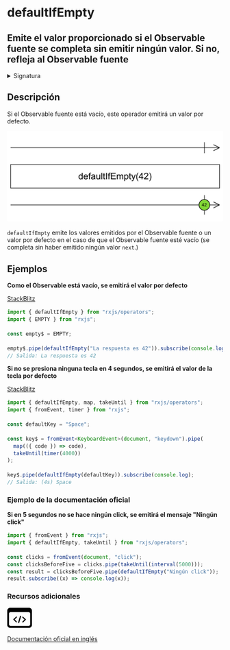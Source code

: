 # defaultIfEmpty

## Emite el valor proporcionado si el Observable fuente se completa sin emitir ningún valor. Si no, refleja al Observable fuente

<details>

<summary>Signatura</summary>

#### Firma

`defaultIfEmpty<T, R>(defaultValue: R = null): OperatorFunction<T, T | R>`

#### Parámetros

#### Retorna

`OperatorFunction<T, T | R>`: Un Observable que puede emitir el valor por defecto especificado si el Observable fuente no emite ningún valor, o los valores emitidos por el Observable fuente.

</details>

## Descripción

Si el Observable fuente está vacío, este operador emitirá un valor por defecto.

![Diagrama de canicas del operador defaultIfEmpty](assets/images/marble-diagrams/conditional-boolean/defaultIfEmpty.png)

`defaultIfEmpty` emite los valores emitidos por el Observable fuente o un valor por defecto en el caso de que el Observable fuente esté vacío (se completa sin haber emitido ningún valor `next`.)

## Ejemplos

**Como el Observable está vacío, se emitirá el valor por defecto**

[StackBlitz](https://stackblitz.com/edit/rxjs-defaultifempty-1?file=index.ts)

```javascript
import { defaultIfEmpty } from "rxjs/operators";
import { EMPTY } from "rxjs";

const empty$ = EMPTY;

empty$.pipe(defaultIfEmpty("La respuesta es 42")).subscribe(console.log);
// Salida: La respuesta es 42
```

**Si no se presiona ninguna tecla en 4 segundos, se emitirá el valor de la tecla por defecto**

[StackBlitz](https://stackblitz.com/edit/rxjs-defaultifempty-2?file=index.ts)

```typescript
import { defaultIfEmpty, map, takeUntil } from "rxjs/operators";
import { fromEvent, timer } from "rxjs";

const defaultKey = "Space";

const key$ = fromEvent<KeyboardEvent>(document, "keydown").pipe(
  map(({ code }) => code),
  takeUntil(timer(4000))
);

key$.pipe(defaultIfEmpty(defaultKey)).subscribe(console.log);
// Salida: (4s) Space
```

### Ejemplo de la documentación oficial

**Si en 5 segundos no se hace ningún click, se emitirá el mensaje "Ningún click"**

```javascript
import { fromEvent } from "rxjs";
import { defaultIfEmpty, takeUntil } from "rxjs/operators";

const clicks = fromEvent(document, "click");
const clicksBeforeFive = clicks.pipe(takeUntil(interval(5000)));
const result = clicksBeforeFive.pipe(defaultIfEmpty("Ningún click"));
result.subscribe((x) => console.log(x));
```

### Recursos adicionales

[![Source code](assets/icons/source-code.png)](https://github.com/ReactiveX/rxjs/blob/master/src/internal/operators/defaultIfEmpty.ts)

[Documentación oficial en inglés](https://rxjs.dev/api/operators/defaultIfEmpty)

